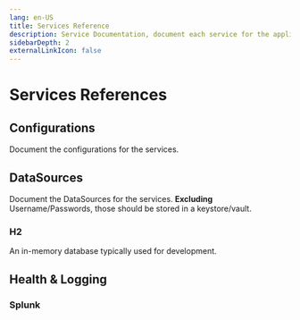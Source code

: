 ```yaml
---
lang: en-US
title: Services Reference
description: Service Documentation, document each service for the application.
sidebarDepth: 2
externalLinkIcon: false
---
```


# Services References

## Configurations
Document the configurations for the services.

## DataSources
Document the DataSources for the services.
**Excluding** Username/Passwords, those should be stored in a keystore/vault.

### H2
An in-memory database typically used for development. 

## Health & Logging

### Splunk